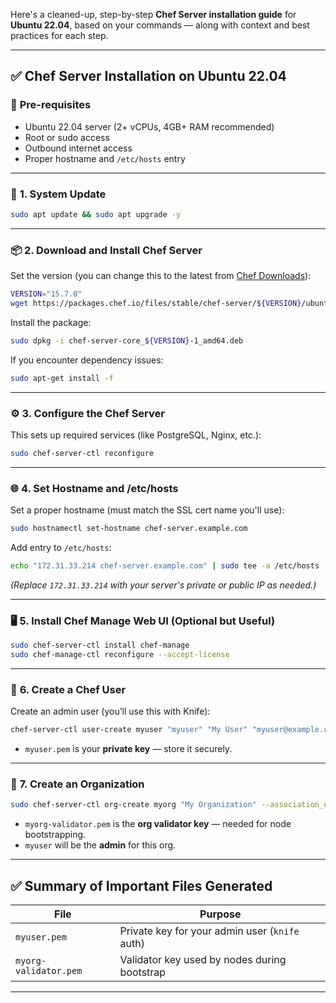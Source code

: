 Here's a cleaned-up, step-by-step **Chef Server installation guide** for **Ubuntu 22.04**, based on your commands — along with context and best practices for each step.

---

## ✅ **Chef Server Installation on Ubuntu 22.04**

### 🧰 **Pre-requisites**

* Ubuntu 22.04 server (2+ vCPUs, 4GB+ RAM recommended)
* Root or sudo access
* Outbound internet access
* Proper hostname and `/etc/hosts` entry

---

### 🔧 **1. System Update**

```bash
sudo apt update && sudo apt upgrade -y
```

---

### 📦 **2. Download and Install Chef Server**

Set the version (you can change this to the latest from [Chef Downloads](https://downloads.chef.io/chef-server)):

```bash
VERSION="15.7.0"
wget https://packages.chef.io/files/stable/chef-server/${VERSION}/ubuntu/22.04/chef-server-core_${VERSION}-1_amd64.deb
```

Install the package:

```bash
sudo dpkg -i chef-server-core_${VERSION}-1_amd64.deb
```

If you encounter dependency issues:

```bash
sudo apt-get install -f
```

---

### ⚙️ **3. Configure the Chef Server**

This sets up required services (like PostgreSQL, Nginx, etc.):

```bash
sudo chef-server-ctl reconfigure
```

---

### 🌐 **4. Set Hostname and /etc/hosts**

Set a proper hostname (must match the SSL cert name you'll use):

```bash
sudo hostnamectl set-hostname chef-server.example.com
```

Add entry to `/etc/hosts`:

```bash
echo "172.31.33.214 chef-server.example.com" | sudo tee -a /etc/hosts
```

*(Replace `172.31.33.214` with your server's private or public IP as needed.)*

---

### 🖥️ **5. Install Chef Manage Web UI (Optional but Useful)**

```bash
sudo chef-server-ctl install chef-manage
sudo chef-manage-ctl reconfigure --accept-license
```

---

### 👤 **6. Create a Chef User**

Create an admin user (you’ll use this with Knife):

```bash
chef-server-ctl user-create myuser "myuser" "My User" "myuser@example.com" 'Password@1234567' --filename myuser.pem
```

* `myuser.pem` is your **private key** — store it securely.

---

### 🏢 **7. Create an Organization**

```bash
sudo chef-server-ctl org-create myorg "My Organization" --association_user myuser --filename myorg-validator.pem
```

* `myorg-validator.pem` is the **org validator key** — needed for node bootstrapping.
* `myuser` will be the **admin** for this org.

---

## ✅ Summary of Important Files Generated

| File                  | Purpose                                        |
| --------------------- | ---------------------------------------------- |
| `myuser.pem`          | Private key for your admin user (`knife` auth) |
| `myorg-validator.pem` | Validator key used by nodes during bootstrap   |

---


